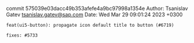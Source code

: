 commit 575039e03dacc49b353afefe4a9bc97998a1354e
Author: Tsanislav Gatev <tsanislav.gatev@sap.com>
Date:   Wed Mar 29 09:01:24 2023 +0300

    feat(ui5-button): propagate icon default title to button (#6719)
    
    fixes: #5733
